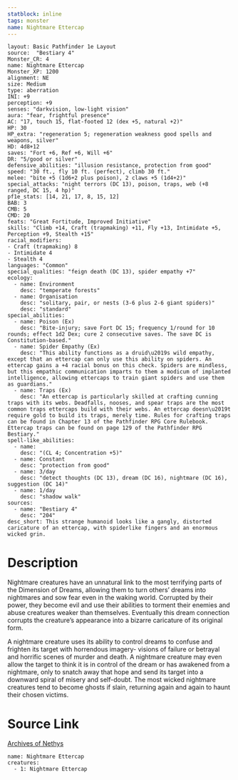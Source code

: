 ```yaml
---
statblock: inline
tags: monster
name: Nightmare Ettercap
---
```

```statblock
layout: Basic Pathfinder 1e Layout
source:  "Bestiary 4"
Monster_CR: 4
name: Nightmare Ettercap
Monster_XP: 1200
alignment: NE
size: Medium
type: aberration
INI: +9
perception: +9
senses: "darkvision, low-light vision"
aura: "fear, frightful presence"
AC: "17, touch 15, flat-footed 12 (dex +5, natural +2)"
HP: 30
HP_extra: "regeneration 5; regeneration weakness good spells and weapons, silver"
HD: 4d8+12
saves: "Fort +6, Ref +6, Will +6"
DR: "5/good or silver"
defensive_abilities: "illusion resistance, protection from good"
speed: "30 ft., fly 10 ft. (perfect), climb 30 ft."
melee: "bite +5 (1d6+2 plus poison), 2 claws +5 (1d4+2)"
special_attacks: "night terrors (DC 13), poison, traps, web (+8 ranged, DC 15, 4 hp)"
pf1e_stats: [14, 21, 17, 8, 15, 12]
BAB: 3
CMB: 5
CMD: 20
feats: "Great Fortitude, Improved Initiative"
skills: "Climb +14, Craft (trapmaking) +11, Fly +13, Intimidate +5, Perception +9, Stealth +15"
racial_modifiers:
- Craft (trapmaking) 8
- Intimidate 4
- Stealth 4
languages: "Common"
special_qualities: "feign death (DC 13), spider empathy +7"
ecology:
  - name: Environment
    desc: "temperate forests"
  - name: Organisation
    desc: "solitary, pair, or nests (3-6 plus 2-6 giant spiders)"
    desc: "standard"
special_abilities:
  - name: Poison (Ex)
    desc: "Bite-injury; save Fort DC 15; frequency 1/round for 10 rounds; effect 1d2 Dex; cure 2 consecutive saves. The save DC is Constitution-based."
  - name: Spider Empathy (Ex)
    desc: "This ability functions as a druid\u2019s wild empathy, except that an ettercap can only use this ability on spiders. An ettercap gains a +4 racial bonus on this check. Spiders are mindless, but this empathic communication imparts to them a modicum of implanted intelligence, allowing ettercaps to train giant spiders and use them as guardians."
  - name: Traps (Ex)
    desc: "An ettercap is particularly skilled at crafting cunning traps with its webs. Deadfalls, nooses, and spear traps are the most common traps ettercaps build with their webs. An ettercap doesn\u2019t require gold to build its traps, merely time. Rules for crafting traps can be found in Chapter 13 of the Pathfinder RPG Core Rulebook. Ettercap traps can be found on page 129 of the Pathfinder RPG Bestiary."
spell-like_abilities:
  - name:
    desc: "(CL 4; Concentration +5)"
  - name: Constant
    desc: "protection from good"
  - name: 3/day
    desc: "detect thoughts (DC 13), dream (DC 16), nightmare (DC 16), suggestion (DC 14)"
  - name: 1/day
    desc: "shadow walk"
sources:
  - name: "Bestiary 4"
    desc: "204"
desc_short: This strange humanoid looks like a gangly, distorted caricature of an ettercap, with spiderlike fingers and an enormous wicked grin.
```
# Description
Nightmare creatures have an unnatural link to the most terrifying parts of the Dimension of Dreams, allowing them to turn others’ dreams into nightmares and sow fear even in the waking world. Corrupted by their power, they become evil and use their abilities to torment their enemies and abuse creatures weaker than themselves. Eventually this dream connection corrupts the creature’s appearance into a bizarre caricature of its original form.

A nightmare creature uses its ability to control dreams to confuse and frighten its target with horrendous imagery- visions of failure or betrayal and horrific scenes of murder and death. A nightmare creature may even allow the target to think it is in control of the dream or has awakened from a nightmare, only to snatch away that hope and send its target into a downward spiral of misery and self-doubt. The most wicked nightmare creatures tend to become ghosts if slain, returning again and again to haunt their chosen victims.
# Source Link
[Archives of Nethys](https://aonprd.com/MonsterDisplay.aspx?ItemName=Nightmare%20Ettercap)
```encounter-table
name: Nightmare Ettercap
creatures:
  - 1: Nightmare Ettercap
```
